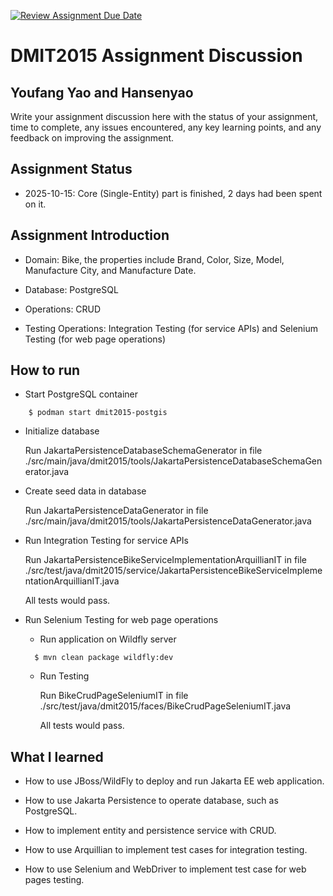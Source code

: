 [![Review Assignment Due Date](https://classroom.github.com/assets/deadline-readme-button-22041afd0340ce965d47ae6ef1cefeee28c7c493a6346c4f15d667ab976d596c.svg)](https://classroom.github.com/a/N8jiZS9W)
# DMIT2015 Assignment Discussion

## Youfang Yao and Hansenyao

Write your assignment discussion here with the status of your assignment, time to complete, any issues encountered, any key learning points, and any feedback on improving the assignment.

## Assignment Status

- 2025-10-15: Core (Single-Entity) part is finished, 2 days had been spent on it.

## Assignment Introduction

- Domain: Bike, the properties include Brand, Color, Size, Model, Manufacture City, and Manufacture Date.

- Database: PostgreSQL

- Operations: CRUD

- Testing Operations: Integration Testing (for service APIs) and Selenium Testing (for web page operations)

## How to run

- Start PostgreSQL container

```
    $ podman start dmit2015-postgis
```

- Initialize database

  Run JakartaPersistenceDatabaseSchemaGenerator in file ./src/main/java/dmit2015/tools/JakartaPersistenceDatabaseSchemaGenerator.java

- Create seed data in database
  
  Run JakartaPersistenceDataGenerator in file ./src/main/java/dmit2015/tools/JakartaPersistenceDataGenerator.java

- Run Integration Testing for service APIs

  Run JakartaPersistenceBikeServiceImplementationArquillianIT in file ./src/test/java/dmit2015/service/JakartaPersistenceBikeServiceImplementationArquillianIT.java

  All tests would pass.

- Run Selenium Testing for web page operations

  - Run application on Wildfly server

  ```
    $ mvn clean package wildfly:dev
  ```
      
  - Run Testing

    Run BikeCrudPageSeleniumIT in file ./src/test/java/dmit2015/faces/BikeCrudPageSeleniumIT.java

    All tests would pass.

## What I learned

 - How to use JBoss/WildFly to deploy and run Jakarta EE web application.

 - How to use Jakarta Persistence to operate database, such as PostgreSQL.

 - How to implement entity and persistence service with CRUD.

 - How to use Arquillian to implement test cases for integration testing.

 - How to use Selenium and WebDriver to implement test case for web pages testing.